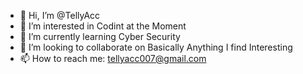 - 👋 Hi, I’m @TellyAcc
- 👀 I’m interested in Codint at the Moment
- 🌱 I’m currently learning Cyber Security
- 💞️ I’m looking to collaborate on Basically Anything I find Interesting
- 📫 How to reach me: tellyacc007@gmail.com

<!---
TellyAcc/TellyAcc is a ✨ special ✨ repository because its `README.md` (this file) appears on your GitHub profile.
You can click the Preview link to take a look at your changes.
--->
